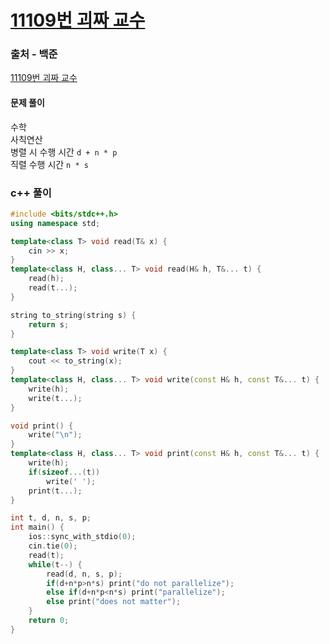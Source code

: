 # [11109번 괴짜 교수](https://www.acmicpc.net/problem/11109)

### 출처 - 백준
[11109번 괴짜 교수](https://www.acmicpc.net/problem/11109)

#### 문제 풀이
수학  
사칙연산  
병렬 시 수행 시간 ```d + n * p```  
직렬 수행 시간 ```n * s```

### c++ 풀이
```c++
#include <bits/stdc++.h>
using namespace std;

template<class T> void read(T& x) {
	cin >> x;
}
template<class H, class... T> void read(H& h, T&... t) {
	read(h);
	read(t...);
}

string to_string(string s) {
	return s;
}

template<class T> void write(T x) {
	cout << to_string(x);
}
template<class H, class... T> void write(const H& h, const T&... t) {
	write(h);
	write(t...);
}

void print() {
	write("\n");
}
template<class H, class... T> void print(const H& h, const T&... t) {
	write(h);
	if(sizeof...(t))
		write(' ');
	print(t...);
}

int t, d, n, s, p;
int main() {
    ios::sync_with_stdio(0);
    cin.tie(0);
    read(t);
    while(t--) {
        read(d, n, s, p);
        if(d+n*p>n*s) print("do not parallelize");
        else if(d+n*p<n*s) print("parallelize");
        else print("does not matter");
    }
    return 0;
}
```